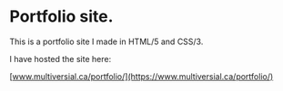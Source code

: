 # Portfolio site.
This is a portfolio site I made in HTML/5 and CSS/3.

I have hosted the site here:

  [www.multiversial.ca/portfolio/](https://www.multiversial.ca/portfolio/)
